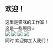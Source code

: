 ## 欢迎！
这里是猫咪的工作室！  
这是一些项目↓  
[![](https://github-readme-stats.vercel.app/api/pin/?username=cat-cat-studio&repo=miaobox)](https://github.com/cat-cat-studio//miaobox)
[![](https://github-readme-stats.vercel.app/api/pin/?username=cat-cat-studio&repo=chat)](https://github.com/cat-cat-studio//chat)
[![](https://github-readme-stats.vercel.app/api/pin/?username=cat-cat-studio&repo=cat-message)](https://github.com/cat-cat-studio//cat-message)
[![](https://github-readme-stats.vercel.app/api/pin/?username=cat-cat-studio&repo=mcbackup)](https://github.com/cat-cat-studio//mcbackup)  
同时 欢迎你加入我们！
